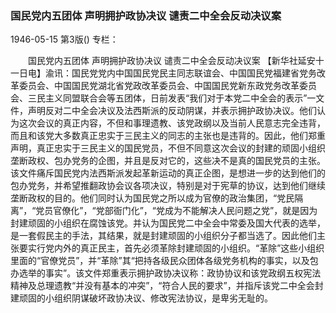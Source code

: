 ### 国民党内五团体  声明拥护政协决议  谴责二中全会反动决议案

1946-05-15
第3版()
专栏：

　　国民党内五团体
    声明拥护政协决议
    谴责二中全会反动决议案
    【新华社延安十一日电】渝讯：国民党党内中国国民党民主同志联谊会、中国国民党福建省党务改革委员会、中国国民党湖北省党政改革委员会、中国国民党新东政党务改革委员会、三民主义同盟联合会等五团体，日前发表“我们对于本党二中全会的表示”一文件，声明反对二中全会决议及法西斯派的反动阴谋，并表示拥护政协决议。他们认为这次会议的真正内容，不但和事理遗教、该党政纲以及当前人民意志完全违背，而且和该党大多数真正忠实于三民主义的同志的主张也是违背的。因此，他们郑重声明，真正忠实于三民主义的国民党员，不但不同意这次会议的封建的顽固小组织垄断政权、包办党务的企图，并且是反对它的，这些决不是真的国民党员的主张。该文件痛斥国民党内法西斯派发起革新运动的真正企图，是想进一步的达到他们的包办党务，并希望推翻政协会议各项决议，特别是对于宪草的协议，达到他们继续垄断政权的目的。他们同时认为国民党之所以成为官僚的政治集团，“党民隔离”，“党员官僚化”，“党部衙门化”，“党成为不能解决人民问题之党”，就是因为封建顽固的小组织在腐蚀该党。并认为国民党二中全会中常委及国大代表的选举，是一套假民主的手法，其结果，就是封建顽固的小组织分子都当选了。因此他们主张要实行党内外的真正民主，首先必须革除封建顽固的小组织。“革除”这些小组织里面的“官僚党员”，并“革除”其“把持各级民众团体各级党务机构的事实，以及包办选举的事实”。该文件郑重表示拥护政协决议称：政协协议和该党政纲五权宪法精神及总理遗教“并没有基本的冲突”，“符合人民的要求”，并指斥该党二中全会封建顽固的小组织阴谋破坏政协决议、修改宪法协议，是卑劣无耻的。
